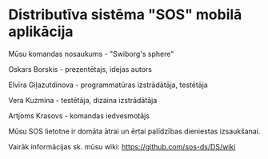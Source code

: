 # Distributīva sistēma "SOS" mobilā aplikācija

Mūsu komandas nosaukums - "Swiborg's sphere"

Oskars Borskis - prezentētajs, idejas autors

Elvīra Giļazutdinova - programmatūras izstrādātāja, testētāja

Vera Kuzmina - testētāja, dizaina izstrādātāja

Artjoms Krasovs - komandas iedvesmotājs

Mūsu SOS lietotne ir domāta ātrai un ērtai palīdzības dieniestas izsaukšanai.

Vairāk informācijas sk. mūsu wiki: https://github.com/sos-ds/DS/wiki
